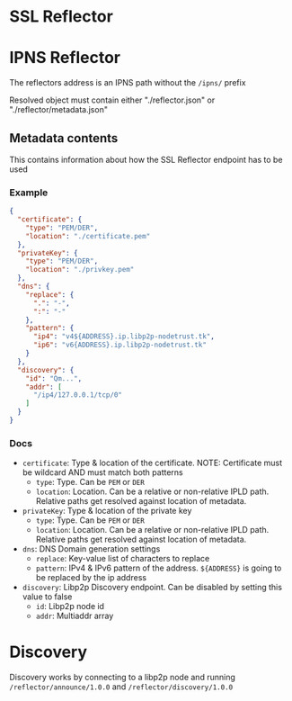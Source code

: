 # SSL Reflector

# IPNS Reflector

The reflectors address is an IPNS path without the `/ipns/` prefix

Resolved object must contain either "./reflector.json" or "./reflector/metadata.json"

## Metadata contents

This contains information about how the SSL Reflector endpoint has to be used

### Example

```json
{
  "certificate": {
    "type": "PEM/DER",
    "location": "./certificate.pem"
  },
  "privateKey": {
    "type": "PEM/DER",
    "location": "./privkey.pem"
  },
  "dns": {
    "replace": {
      ".": "-",
      ":": "-"
    },
    "pattern": {
      "ip4": "v4${ADDRESS}.ip.libp2p-nodetrust.tk",
      "ip6": "v6{ADDRESS}.ip.libp2p-nodetrust.tk"
    }
  },
  "discovery": {
    "id": "Qm...",
    "addr": [
      "/ip4/127.0.0.1/tcp/0"
    ]
  }
}
```

### Docs

 - `certificate`: Type & location of the certificate. NOTE: Certificate must be wildcard AND must match both patterns
   - `type`: Type. Can be `PEM` or `DER`
   - `location`: Location. Can be a relative or non-relative IPLD path. Relative paths get resolved against location of metadata.
 - `privateKey`: Type & location of the private key
   - `type`: Type. Can be `PEM` or `DER`
   - `location`: Location. Can be a relative or non-relative IPLD path. Relative paths get resolved against location of metadata.
 - `dns`: DNS Domain generation settings
   - `replace`: Key-value list of characters to replace
   - `pattern`: IPv4 & IPv6 pattern of the address. `${ADDRESS}` is going to be replaced by the ip address
 - `discovery`: Libp2p Discovery endpoint. Can be disabled by setting this value to false
   - `id`: Libp2p node id
   - `addr`: Multiaddr array

# Discovery

Discovery works by connecting to a libp2p node and running `/reflector/announce/1.0.0` and `/reflector/discovery/1.0.0`
